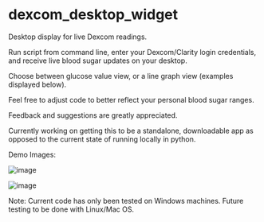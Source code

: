 # dexcom_desktop_widget
Desktop display for live Dexcom readings.

Run script from command line, enter your Dexcom/Clarity login credentials, and receive live blood sugar updates on your desktop.

Choose between glucose value view, or a line graph view (examples displayed below).

Feel free to adjust code to better reflect your personal blood sugar ranges. 

Feedback and suggestions are greatly appreciated.

Currently working on getting this to be a standalone, downloadable app as opposed to the current state of running locally in python.

Demo Images:


![image](https://github.com/user-attachments/assets/f8b281f2-3518-4a61-a204-a469c197af82)

![image](https://github.com/user-attachments/assets/67c7cc96-b7ea-44af-96ee-19bec989f8de)


Note: Current code has only been tested on Windows machines. Future testing to be done with Linux/Mac OS.
